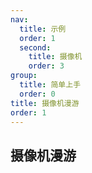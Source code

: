 ```yaml
---
nav:
  title: 示例
  order: 1
  second:
    title: 摄像机
    order: 3
group:
  title: 简单上手
  order: 0
title: 摄像机漫游
order: 1
---
```


## 摄像机漫游

<code src="./demo.tsx" compact="true"></code>
